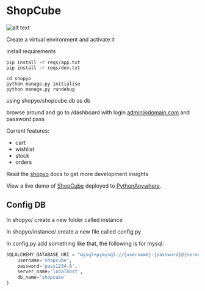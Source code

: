 # ShopCube

![alt text](https://github.com/shopyo/ShopCube/blob/dev/logo.png?raw=true)


Create a virtual environment and activate it

install requirements

```
pip install -r reqs/app.txt
pip install -r reqs/dev.txt
```


```
cd shopyo
python manage.py initialise
python manage.py rundebug
```
using shopyo/shopcube.db as db

browse around and go to /dashboard with login admin@domain.com and password pass

Current features:

-  cart
-  wishlist
-  stock
-  orders

Read the [shopyo](https://shopyo.readthedocs.io/en/latest/) docs to get more development insights

View a live demo of [ShopCube](http://shopcube.pythonanywhere.com/shop/home) deployed to [PythonAnywhere](http://pythonanywhere.com/).

## Config DB


In shopyo/ create a new folder called instance

In shopyo/instance/ create a new file called config.py


In config.py add something like that, the following is for mysql:

```python
SQLALCHEMY_DATABASE_URI = "mysql+pymysql://{username}:{password}@{server_name}/{db_name}".format(
    username='shopcube',
    password='pass1234-A',
    server_name='localhost',
    db_name='shopcube'
)
```
